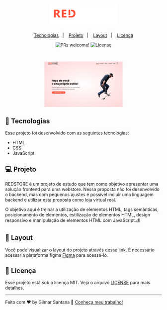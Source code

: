 <h1 align="center">
  <img alt="RedStore" title="RedStore" src="https://raw.githubusercontent.com/gilrsantana/RedStore/main/Img/logo-white.png" width="220px" />
</h1>

<p align="center">
  <a href="#-tecnologias">Tecnologias</a>&nbsp;&nbsp;&nbsp;|&nbsp;&nbsp;&nbsp;
  <a href="#-projeto">Projeto</a>&nbsp;&nbsp;&nbsp;|&nbsp;&nbsp;&nbsp;
  <a href="#-layout">Layout</a>&nbsp;&nbsp;&nbsp;|&nbsp;&nbsp;&nbsp;
  <a href="#memo-licença">Licença</a>
</p>

<p align="center">
 <img src="https://img.shields.io/static/v1?label=PRs&message=welcome&color=49AA26&labelColor=000000" alt="PRs welcome!" />

  <img alt="License" src="https://img.shields.io/static/v1?label=license&message=MIT&color=49AA26&labelColor=000000">
</p>

<br>

<p align="center">
  <img alt="redstore" src="https://raw.githubusercontent.com/gilrsantana/RedStore/main/Web_Redstore.png" width="50%">
</p>

## 🚀 Tecnologias

Esse projeto foi desenvolvido com as seguintes tecnologias:

- HTML
- CSS
- JavaScript


## 💻 Projeto

REDSTORE é um projeto de estudo que tem como objetivo apresentar uma solução frontend para uma webstore. Nessa proposta não foi desenvolvido o backend, mas com pequenos ajustes é possível incluir uma linguagem backend e utilizar esta proposta como loja virtual real.

O objetivo aqui é treinar a utilização de elementos HTML, tags semânticas, posicionamento de elementos, estilização de elementos HTML, design responsivo e manipulação de elementos HTML com JavaScript.💰

## 🔖 Layout

Você pode visualizar o layout do projeto através [desse link](https://www.figma.com/file/LZrlSj3vy2JMTCpJe5BKuS/WebStore?node-id=0%3A1). É necessário acessar a plataforma figma [Figma](https://figma.com) para acessá-lo.

## :memo: Licença

Esse projeto está sob a licença MIT. Veja o arquivo [LICENSE](.github/LICENSE.md) para mais detalhes.

---

Feito com ♥ by Gilmar Santana :wave: [Conheça meu trabalho!](http://www.gilmarsantana.com)

